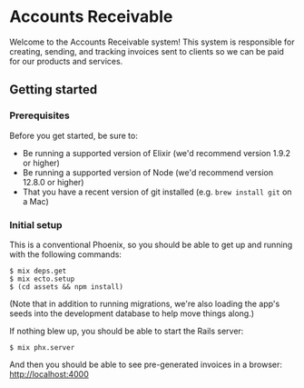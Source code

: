# Accounts Receivable

Welcome to the Accounts Receivable system! This system is responsible for
creating, sending, and tracking invoices sent to clients so we can be paid for
our products and services.

## Getting started

### Prerequisites

Before you get started, be sure to:

* Be running a supported version of Elixir (we'd recommend version 1.9.2 or higher)
* Be running a supported version of Node (we'd recommend version 12.8.0 or higher)
* That you have a recent version of git installed (e.g. `brew install git` on a Mac)

### Initial setup

This is a conventional Phoenix, so you should be able to get up and
running with the following commands:

```
$ mix deps.get
$ mix ecto.setup
$ (cd assets && npm install)
```

(Note that in addition to running migrations, we're also loading the app's
seeds into the development database to help move things along.)

If nothing blew up, you should be able to start the Rails server:

```
$ mix phx.server
```

And then you should be able to see pre-generated invoices in a browser:
[http://localhost:4000](http://localhost:4000)

